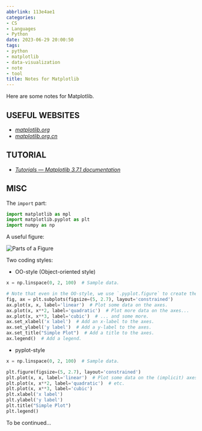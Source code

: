 ```yaml
---
abbrlink: 113e4ae1
categories:
- CS
- Languages
- Python
date: 2023-06-29 20:00:50
tags:
- python
- matplotlib
- data-visualization
- note
- tool
title: Notes for Matplotlib
---
```


Here are some notes for Matplotlib.

<!--more-->

## USEFUL WEBSITES

- _[matplotlib.org](https://matplotlib.org/)_
- _[matplotlib.org.cn](https://www.matplotlib.org.cn/)_

## TUTORIAL

- _[Tutorials — Matplotlib 3.7.1 documentation](https://matplotlib.org/stable/tutorials/index.html)_

## MISC

The `import` part:

```python
import matplotlib as mpl
import matplotlib.pyplot as plt
import numpy as np
```

A useful figure:

![Parts of a Figure](https://webp.blocklune.cc/blog-imgs/cs/languages/python/notes-for-matplotlib/1.png)

Two coding styles:

- OO-style (Object-oriented style)

```python
x = np.linspace(0, 2, 100)  # Sample data.

# Note that even in the OO-style, we use `.pyplot.figure` to create the Figure.
fig, ax = plt.subplots(figsize=(5, 2.7), layout='constrained')
ax.plot(x, x, label='linear')  # Plot some data on the axes.
ax.plot(x, x**2, label='quadratic')  # Plot more data on the axes...
ax.plot(x, x**3, label='cubic')  # ... and some more.
ax.set_xlabel('x label')  # Add an x-label to the axes.
ax.set_ylabel('y label')  # Add a y-label to the axes.
ax.set_title("Simple Plot")  # Add a title to the axes.
ax.legend()  # Add a legend.
```

- pyplot-style

```python
x = np.linspace(0, 2, 100)  # Sample data.

plt.figure(figsize=(5, 2.7), layout='constrained')
plt.plot(x, x, label='linear')  # Plot some data on the (implicit) axes.
plt.plot(x, x**2, label='quadratic')  # etc.
plt.plot(x, x**3, label='cubic')
plt.xlabel('x label')
plt.ylabel('y label')
plt.title("Simple Plot")
plt.legend()
```

To be continued...
